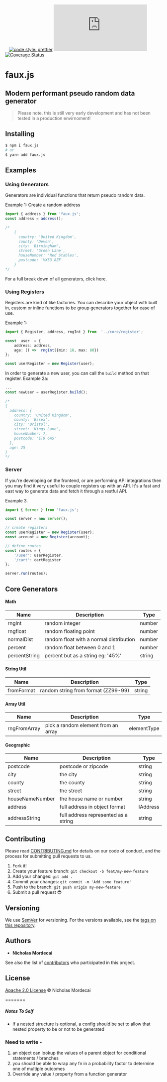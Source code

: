 [![<typescript>](https://badgen.net/badge/typescript/strict%20%F0%9F%92%AA/blue?icon=typescript)](https://www.typescriptlang.org/)
[![<nicholasmordecai>](https://github.com/nicholasmordecai/faux.js/actions/workflows/test.yaml/badge.svg)](https://github.com/nicholasmordecai/faux.js/actions/workflows/test.yaml)
[![<nicholasmordecai>](https://github.com/nicholasmordecai/faux.js/actions/workflows/build.yaml/badge.svg)](https://github.com/nicholasmordecai/faux.js/actions/workflows/build.yaml)
[![code style: prettier](https://img.shields.io/badge/code_style-prettier-ff69b4.svg?style=flat-square)](https://github.com/prettier/prettier)
![npm](https://img.shields.io/npm/v/@fauxjs/faux.js?style=flat-square)
[![Coverage Status](https://coveralls.io/repos/github/nicholasmordecai/faux.js/badge.svg?branch=main)](https://coveralls.io/github/nicholasmordecai/faux.js?branch=main)

# faux.js

## Modern performant pseudo random data generator

> Please note, this is still very early development and has not been tested in a production envirnoment!

## Installing
```sh 
$ npm i faux.js
# or
$ yarn add faux.js
```

## Examples
### Using Generators

Generators are individual functions that return pseudo random data.

Example 1: Create a random address
```ts
import { address } from 'faux.js';
const address = address();

/*
	{
	  country: 'United Kingdom',
	  county: 'Devon',
	  city: 'Birmingham',
	  street: 'Green Lane',
	  houseNumber: 'Red Stables',
	  postcode: 'VX53 8ZF'
	}
*/
```

For a full break down of all generators, click here.

### Using Registers
Registers are kind of like factories. You can describe your object with built in, custom or inline functions to be group generators together for ease of use.

Example 1: 
```ts
import { Register, address, rngInt } from  '../core/register';

const  user  = {
	address: address,
	age: () =>  rngInt({min: 18, max: 80})
};

const userRegister = new Register(user);
```
In order to generate a new user, you can call the `build` method on that register.
Example 2a:
```ts
...
const newUser = userRegister.build();

/*
{
  address: {
    country: 'United Kingdom',
    county: 'Essex',
    city: 'Bristol',
    street: 'Kings Lane',
    houseNumber: 7,
    postcode: 'ET9 6WS'
  },
  age: 25
}
*/
```

### Server
If you're developing on the frontend, or are performing API integrations then you may find it very useful to couple registers up with an API. It's a fast and east way to generate data and fetch it through a restful API.

Example 3.

```ts
import { Server } from 'faux.js';

const server = new Server();

// create registers
const userRegister = new Register(user);
const account = new Register(account);

// define routes
const routes = {
    '/user': userRegister,
	'/cart': cartRegister
};

server.run(routes);
```

## Core Generators

#### Math 

| Name | Description | Type |
|--|--|--|
| rngInt | random integer | number |
| rngfloat | random floating point | number |
| normalDist | random float with a normal distribution | number |
| percent | random float between 0 and 1 | number |
| percentString | percent but as a string eg: '45%' | string |

#### String Util
| Name | Description | Type |
|--|--|--|
| fromFormat | random string from format (ZZ99-99) | string |

#### Array Util
| Name | Description | Type |
|--|--|--|
| rngFromArray | pick a random element from an array | elementType |

#### Geographic
| Name | Description | Type |
|--|--|--|
| postcode | postcode or zipcode | string |
| city | the city | string |
| county | the county | string |
| street | the street | string |
| houseNameNumber | the house name or number | string |
| address | full address in object format | IAddress |
| addressString | full address represented as a string | string |


## Contributing

Please read [CONTRIBUTING.md](CONTRIBUTING.md) for details on our code of conduct, and the process for submitting pull requests to us.
  
1. Fork it!
2. Create your feature branch: `git checkout -b feat/my-new-feature`
3. Add your changes: `git add .`
4. Commit your changes: `git commit -m 'Add some feature'`
5. Push to the branch: `git push origin my-new-feature`
6. Submit a pull request :sunglasses:

## Versioning

We use [SemVer](http://semver.org/) for versioning. For the versions available, see the [tags on this repository](https://github.com/nicholasmordecai/faux.js/tags).

## Authors

-  **Nicholas Mordecai**

See also the list of [contributors](https://github.com/nicholasmordecai/faux.js/contributors) who participated in this project.

## License

[Apache 2.0 License](https://www.apache.org/licenses/LICENSE-2.0) © Nicholas Mordecai

=======

##### Notes To Self

- If a nested structure is optional, a config should be set to allow that nested property to be or not to be generated

### Need to write -

1. an object can lookup the values of a parent object for conditional statements / branches
2. you should be able to wrap any fn in a probability factor to determine one of multiple outcomes
3. Override any value / property from a function generator